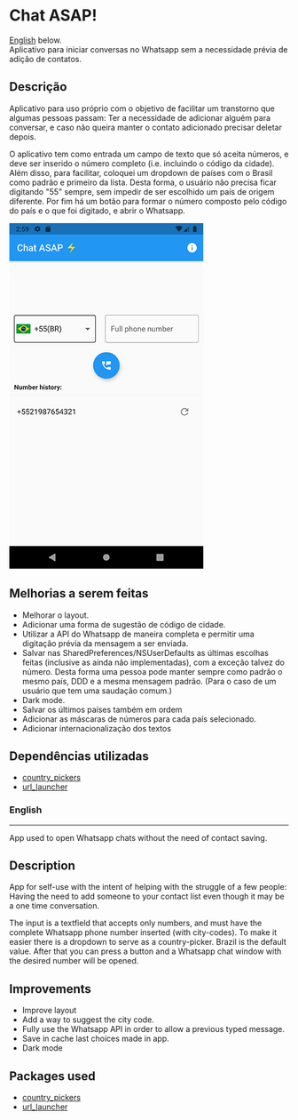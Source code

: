 # Chat ASAP!
[English](#english) below.</br>
Aplicativo para iniciar conversas no Whatsapp sem a necessidade prévia de adição de contatos. 

## Descrição

Aplicativo para uso próprio com o objetivo de facilitar um transtorno que algumas pessoas passam:
Ter a necessidade de adicionar alguém para conversar, e caso não queira manter o contato adicionado precisar deletar depois.

O aplicativo tem como entrada um campo de texto que só aceita números, e deve ser inserido o número completo (i.e. incluindo o código da cidade). Além disso, para facilitar, coloquei um dropdown de países com o Brasil como padrão e primeiro da lista. Desta forma, o usuário não precisa ficar digitando "55" sempre, sem impedir de ser escolhido um país de origem diferente. Por fim há um botão para formar o número composto pelo código do país e o que foi digitado, e abrir o Whatsapp.

![Print do resultado](/docs/printscreen2.png)

## Melhorias a serem feitas
- Melhorar o layout.
- Adicionar uma forma de sugestão de código de cidade.
- Utilizar a API do Whatsapp de maneira completa e permitir uma digitação prévia da mensagem a ser enviada.
- Salvar nas SharedPreferences/NSUserDefaults as últimas escolhas feitas (inclusive as ainda não implementadas), com a exceção talvez do número. Desta forma uma pessoa pode manter sempre como padrão o mesmo país, DDD e a mesma mensagem padrão. (Para o caso de um usuário que tem uma saudação comum.)
- Dark mode.
- Salvar os últimos países também em ordem
- Adicionar as máscaras de números para cada país selecionado.
- Adicionar internacionalização dos textos

## Dependências utilizadas

- [country_pickers](https://pub.dev/packages/country_pickers)
- [url_launcher](https://pub.dev/packages/url_launcher)

### English
--- 
App used to open Whatsapp chats without the need of contact saving.

## Description

App for self-use with the intent of helping with the struggle of a few people: Having the need to add someone to your contact list even though it may be a one time conversation.

The input is a textfield that accepts only numbers, and must have the complete Whatsapp phone number inserted (with city-codes). To make it easier there is a dropdown to serve as a country-picker. Brazil is the default value.  After that you can press a button and a Whatsapp chat window with the desired number will be opened.

## Improvements
- Improve layout
- Add a way to suggest the city code.
- Fully use the Whatsapp API in order to allow a previous typed message.
- Save in cache last choices made in app.
- Dark mode

## Packages used

- [country_pickers](https://pub.dev/packages/country_pickers)
- [url_launcher](https://pub.dev/packages/url_launcher)

